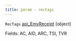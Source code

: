 ```yaml
---
title: param - rectags
---
```


`RecTags` [api\_EmvReceipt](../../api-reference/soap-api-v2/soap-object-dictionary-wip.md#api_emvreceipt) (object)

Fields: AC, AID, ARC, TSI, TVR
